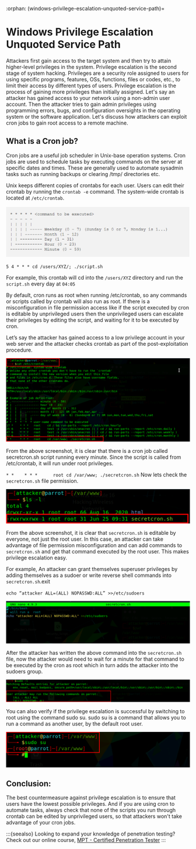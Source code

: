 :orphan:
(windows-privilege-escalation-unquoted-service-path)=
# Windows Privilege Escalation Unquoted Service Path
 
Attackers first gain access to the target system and then try to attain higher-level privileges in the system. Privilege escalation is the second stage of system hacking. Privileges are a security role assigned to users for using specific programs, features, OSs, functions, files or codes, etc., to limit their access by different types of users. Privilege escalation is the process of gaining more privileges than initially assigned. Let's say an attacker has gained access to your network using a non-admin user account. Then the attacker tries to gain admin privileges using programming errors, bugs, and configuration oversights in the operating system or the software application. Let's discuss how attackers can exploit cron jobs to gain root access to a remote machine. 

## What is a Cron job? 

Cron jobs are a useful job scheduler in Unix-base operation systems. Cron jobs are used to schedule tasks by executing commands on the server at specific dates and times. These are generally used to automate sysadmin tasks such as running backups or clearing /tmp/ directories etc. 

Unix keeps different copies of crontabs for each user. Users can edit their crontab by running the `crontab -e` command. The system-wide crontab is located at `/etc/crontab`.


![cron_syntax](images/cron_syntax.png)

``5 4 * * * cd /users/XYZ/; ./script.sh`` 

For example, this crontab will cd into the `/users/XYZ` directory and run the `script.sh` every day at `04:05` 


By default, cron runs as root when running /etc/crontab, so any commands or scripts called by crontab will also run as root. If there is a misconfiguration in file permission access like if the script executed by cron is editable by unprivileged users then the unprivileged users can escalate their privileges by editing the script, and waiting for it to be executed by cron. 

Let’s say the attacker has gained access to a low privilege account in your web server and the attacker checks crontab as part of the post-exploitation procedure. 

![cron_1](images/cron_1.png)

From the above screenshot, it is clear that there is a cron job called secretcron.sh script running every minute. Since the script is called from /etc/crontab, it will run under root privileges.

``* *    * * *      root cd /var/www; ./secretcron.sh`` 
Now lets check the ``secretcron.sh`` file permission. 

![cron_2](images/cron_2.png)

From the above screenshot, it is clear that `secretcron.sh` is editable by everyone, not just the root user. In this case, an attacker can take advantage of file permission misconfiguration and can add commands to `secretcron.sh` and get that command executed by the root user. This makes privilege escalation easy. 

For example, An attacker can grant themselves superuser privileges by adding themselves as a sudoer or write reverse shell commands into `secretcron.sh`.exit

`echo “attacker ALL=(ALL) NOPASSWD:ALL” >>/etc/sudoers` 

![cron_3](images/cron_3.png) 

After the attacker has written the above command into the `secretcron.sh` file, now the attacker would need to wait for a minute for that command to be executed by the cron as root which in turn adds the attacker into the sudoers group. 

![cron_4](images/cron_4.png) 

You can also verify if the privilege escalation is successful by switching to root using the command sudo su. sudo su is a command that allows you to run a command as another user, by the default root user.

![cron_5](images/cron_5.png) 

## Conclusion: 

The best countermeasure against privilege escalation is to ensure that users have the lowest possible privileges. And if you are using cron to automate tasks, always check that none of the scripts you run through crontab can be edited by unprivileged users, so that attackers won't take advantage of your cron jobs.

:::{seealso}
Looking to expand your knowledge of penetration testing? Check out our online course, [MPT - Certified Penetration Tester](https://www.mosse-institute.com/certifications/mpt-certified-penetration-tester.html)
:::